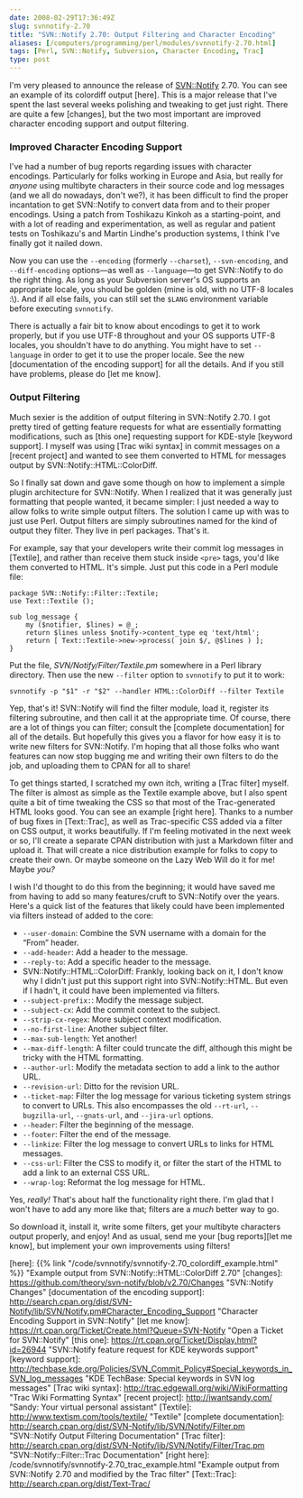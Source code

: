 ```yaml
--- 
date: 2008-02-29T17:36:49Z
slug: svnnotify-2.70
title: "SVN::Notify 2.70: Output Filtering and Character Encoding"
aliases: [/computers/programming/perl/modules/svnnotify-2.70.html]
tags: [Perl, SVN::Notify, Subversion, Character Encoding, Trac]
type: post
---
```


I'm very pleased to announce the release of [SVN::Notify] 2.70. You can see an
example of its colordiff output [here]. This is a major release that I've spent
the last several weeks polishing and tweaking to get just right. There are quite
a few [changes], but the two most important are improved character encoding
support and output filtering.

### Improved Character Encoding Support

I've had a number of bug reports regarding issues with character encodings.
Particularly for folks working in Europe and Asia, but really for *anyone* using
multibyte characters in their source code and log messages (and we all do
nowadays, don't we?), it has been difficult to find the proper incantation to
get SVN::Notify to convert data from and to their proper encodings. Using a
patch from Toshikazu Kinkoh as a starting-point, and with a lot of reading and
experimentation, as well as regular and patient tests on Toshikazu's and Martin
Lindhe's production systems, I think I've finally got it nailed down.

Now you can use the `--encoding` (formerly `--charset`), `--svn-encoding`, and
`--diff-encoding` options—as well as `--language`—to get SVN::Notify to do the
right thing. As long as your Subversion server's OS supports an appropriate
locale, you should be golden (mine is old, with no UTF-8 locales :\\). And if
all else fails, you can still set the `$LANG` environment variable before
executing `svnnotify`.

There is actually a fair bit to know about encodings to get it to work properly,
but if you use UTF-8 throughout and your OS supports UTF-8 locales, you
shouldn't have to do anything. You might have to set `--language` in order to
get it to use the proper locale. See the new [documentation of the encoding
support] for all the details. And if you still have problems, please do [let me
know].

### Output Filtering

Much sexier is the addition of output filtering in SVN::Notify 2.70. I got
pretty tired of getting feature requests for what are essentially formatting
modifications, such as [this one] requesting support for KDE-style [keyword
support]. I myself was using [Trac wiki syntax] in commit messages on a [recent
project] and wanted to see them converted to HTML for messages output by
SVN::Notify::HTML::ColorDiff.

So I finally sat down and gave some though on how to implement a simple plugin
architecture for SVN::Notify. When I realized that it was generally just
formatting that people wanted, it became simpler: I just needed a way to allow
folks to write simple output filters. The solution I came up with was to just
use Perl. Output filters are simply subroutines named for the kind of output
they filter. They live in perl packages. That's it.

For example, say that your developers write their commit log messages in
[Textile], and rather than receive them stuck inside `<pre>` tags, you'd like
them converted to HTML. It's simple. Just put this code in a Perl module file:

    package SVN::Notify::Filter::Textile;
    use Text::Textile ();

    sub log_message {
        my ($notifier, $lines) = @_;
        return $lines unless $notify->content_type eq 'text/html';
        return [ Text::Textile->new->process( join $/, @$lines ) ];
    }

Put the file, *SVN/Notify/Filter/Textile.pm* somewhere in a Perl library
directory. Then use the new `--filter` option to `svnnotify` to put it to work:

    svnnotify -p "$1" -r "$2" --handler HTML::ColorDiff --filter Textile

Yep, that's it! SVN::Notify will find the filter module, load it, register its
filtering subroutine, and then call it at the appropriate time. Of course, there
are a lot of things you can filter; consult the [complete documentation] for all
of the details. But hopefully this gives you a flavor for how easy it is to
write new filters for SVN::Notify. I'm hoping that all those folks who want
features can now stop bugging me and writing their own filters to do the job,
and uploading them to CPAN for all to share!

To get things started, I scratched my own itch, writing a [Trac filter] myself.
The filter is almost as simple as the Textile example above, but I also spent
quite a bit of time tweaking the CSS so that most of the Trac-generated HTML
looks good. You can see an example [right here]. Thanks to a number of bug fixes
in [Text::Trac], as well as Trac-specific CSS added via a filter on CSS output,
it works beautifully. If I'm feeling motivated in the next week or so, I'll
create a separate CPAN distribution with just a Markdown filter and upload it.
That will create a nice distribution example for folks to copy to create their
own. Or maybe someone on the Lazy Web Will do it for me! Maybe *you?*

I wish I'd thought to do this from the beginning; it would have saved me from
having to add so many features/cruft to SVN::Notify over the years. Here's a
quick list of the features that likely could have been implemented via filters
instead of added to the core:

-   `--user-domain`: Combine the SVN username with a domain for the “From”
    header.
-   `--add-header`: Add a header to the message.
-   `--reply-to`: Add a specific header to the message.
-   SVN::Notify::HTML::ColorDiff: Frankly, looking back on it, I don't know why
    I didn't just put this support right into SVN::Notify::HTML. But even if I
    hadn't, it could have been implemented via filters.
-   `--subject-prefix:`: Modify the message subject.
-   `--subject-cx`: Add the commit context to the subject.
-   `--strip-cx-regex`: More subject context modification.
-   `--no-first-line`: Another subject filter.
-   `--max-sub-length`: Yet another!
-   `--max-diff-length`: A filter could truncate the diff, although this might
    be tricky with the HTML formatting.
-   `--author-url`: Modify the metadata section to add a link to the author URL.
-   `--revision-url`: Ditto for the revision URL.
-   `--ticket-map`: Filter the log message for various ticketing system strings
    to convert to URLs. This also encompasses the old `--rt-url`,
    `--bugzilla-url`, `--gnats-url`, and `--jira-url` options.
-   `--header`: Filter the beginning of the message.
-   `--footer`: Filter the end of the message.
-   `--linkize`: Filter the log message to convert URLs to links for HTML
    messages.
-   `--css-url`: Filter the CSS to modify it, or filter the start of the HTML to
    add a link to an external CSS URL.
-   `--wrap-log`: Reformat the log message for HTML.

Yes, *really!* That's about half the functionality right there. I'm glad that I
won't have to add any more like that; filters are a *much* better way to go.

So download it, install it, write some filters, get your multibyte characters
output properly, and enjoy! And as usual, send me your [bug reports][let me
know], but implement your own improvements using filters!

  [SVN::Notify]: https://metacpan.org/dist/SVN-Notify "SVN::Notify on MetaCPAN"
  [here]: {{% link "/code/svnnotify/svnnotify-2.70_colordiff_example.html" %}}
    "Example output from SVN::Notify::HTML::ColorDiff 2.70"
  [changes]: https://github.com/theory/svn-notify/blob/v2.70/Changes
    "SVN::Notify Changes"
  [documentation of the encoding support]: http://search.cpan.org/dist/SVN-Notify/lib/SVN/Notify.pm#Character_Encoding_Support
    "Character Encoding Support in SVN::Notify"
  [let me know]: https://rt.cpan.org/Ticket/Create.html?Queue=SVN-Notify
    "Open a Ticket for SVN::Notify"
  [this one]: https://rt.cpan.org/Ticket/Display.html?id=26944
    "SVN::Notify feature request for KDE keywords support"
  [keyword support]: http://techbase.kde.org/Policies/SVN_Commit_Policy#Special_keywords_in_SVN_log_messages
    "KDE TechBase: Special keywords in SVN log messages"
  [Trac wiki syntax]: http://trac.edgewall.org/wiki/WikiFormatting
    "Trac Wiki Formatting Syntax"
  [recent project]: http://iwantsandy.com/
    "Sandy: Your virtual personal assistant"
  [Textile]: http://www.textism.com/tools/textile/ "Textile"
  [complete documentation]: http://search.cpan.org/dist/SVN-Notify/lib/SVN/Notify/Filter.pm
    "SVN::Notify Output Filtering Documentation"
  [Trac filter]: http://search.cpan.org/dist/SVN-Notify/lib/SVN/Notify/Filter/Trac.pm
    "SVN::Notify::Filter::Trac Documentation"
  [right here]: /code/svnnotify/svnnotify-2.70_trac_example.html
    "Example output from SVN::Notify 2.70 and modified by the Trac filter"
  [Text::Trac]: http://search.cpan.org/dist/Text-Trac/
